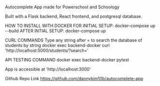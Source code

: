 Autocomplete App made for Powerschool and Schoology

Built with a Flask backend, React frontend, and postgresql database.

HOW TO INSTALL WITH DOCKER
FOR INITIAL SETUP:
docker-compose up --build
AFTER INTIAL SETUP:
docker-compose up

CURL COMMANDS
Type any string after = to search the database of students by string
docker exec backend-docker curl 'http://localhost:5000/students/?search='

API TESTING COMMAND
docker exec backend-docker pytest

App is accessible at
'http://localhost:3000'

Github Repo Link
https://github.com/dannykim10b/autocomplete-app
